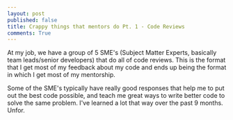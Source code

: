 ```yaml
---
layout: post
published: false
title: Crappy things that mentors do Pt. 1 - Code Reviews
comments: True
---
```


At my job, we have a group of 5 SME's (Subject Matter Experts, basically team leads/senior developers) that do all of code reviews. This is the format that I get most of my feedback about my code and ends up being the format in which I get most of my mentorship.

Some of the SME's typically have really good responses that help me to put out the best code possible, and teach me great ways to write better code to solve the same problem. I've learned a lot that way over the past 9 months. Unfor.
